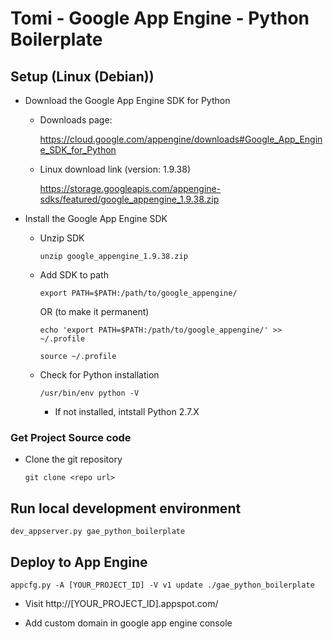 # Tomi - Google App Engine - Python Boilerplate

## Setup (Linux (Debian))

* Download the Google App Engine SDK for Python

    * Downloads page:

      https://cloud.google.com/appengine/downloads#Google_App_Engine_SDK_for_Python

    * Linux download link (version: 1.9.38)

      https://storage.googleapis.com/appengine-sdks/featured/google_appengine_1.9.38.zip

* Install the Google App Engine SDK

  * Unzip SDK

        unzip google_appengine_1.9.38.zip

  * Add SDK to path

        export PATH=$PATH:/path/to/google_appengine/

      OR (to make it permanent)

        echo 'export PATH=$PATH:/path/to/google_appengine/' >> ~/.profile

        source ~/.profile

  * Check for Python installation

        /usr/bin/env python -V

      * If not installed, intstall Python 2.7.X

### Get Project Source code

* Clone the git repository

      git clone <repo url>

## Run local development environment

    dev_appserver.py gae_python_boilerplate

## Deploy to App Engine

    appcfg.py -A [YOUR_PROJECT_ID] -V v1 update ./gae_python_boilerplate

  * Visit http://[YOUR_PROJECT_ID].appspot.com/

  * Add custom domain in google app engine console